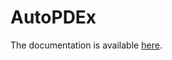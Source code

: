 # AutoPDEx

The documentation is available [here](https://bodetobias.github.io/AutoPDEx/index.html).
